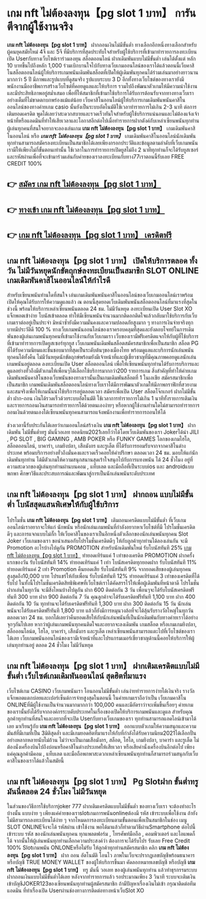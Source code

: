 # เกม nft ไม่ต้องลงทุน【pg slot 1 บาท】  การันตีจากผู้ใช้งานจริง

**เกม nft ไม่ต้องลงทุน【pg slot 1 บาท】** ฝากถอนเงินไม่มีขั้นต่ำ  ทางเลือกอีกหนึ่งทางเลือกสำหรับผู้คนยุคสมัยใหม่ 4จี และ 5จี ที่มีบริการที่สุดประทับใจสำหรับผู้ใช้บริการที่เข้ามาทำรายการลงทะเบียนเปิด Userกับทางเว็บไซต์เราร่วมลงทุน สล็อตออนไลน์ ฝากเดิมพันแบบไม่มีขั้นต่ำ เล่นได้ตั้งแต่ หลัก 10 บาทขึ้นไปถึงหลัก 1,000 ร่วมเบิกบานใจไปกับทางเว็บเกมออนไลน์ของเราได้แล้วตอนนี้เว็บคาสิโนสล็อตออนไลน์ผู้ให้บริการเกมพนันเดิมพันสล็อตที่เปิดให้ผู้เดิมพันทุกคนได้ร่วมเล่นมาอย่างยาวนานมากกว่า 5 ปี มีภาพและรูปแบบที่ดูสมจริง รูปแบบระบบ 3 D
อีกทั้งทางเว็บไซต์ของทางเรายังมี พนักงานมืออาชีพการสร้างเว็บไซต์ที่คอยดูแลและให้บริการ  รวมไปถึงพัฒนาตัวเกมให้มีความน่าใช้งานและมีประสิทธิภาพอยู่สม่ำเสมอ เพื่อที่ให้สมาชิกที่เข้ามาใช้บริการได้รับการต้อนรับจากทางทางเว็บเราอย่างเต็มที่ไม่ขาดตกบกพร่องแม้แต่น้อย เว็บคาสิโนออนไลน์ผู้ให้บริการเกมเดิมพันพนันคาสิโนออนไลน์ของทางค่ายเกม casio นั้นยังเป็นระบบอัตโนมัติใช้เวลาทำรายการไม่เกิน 2-3 นาที ต่อการเติมยอดเครดิต พูดได้เลยว่าสะดวกสบายและรวดเร็วทันใจสำหรับผู้ใช้บริการแน่นอนและไม่ต้องแจ้งเจ้าหน้าที่หรือแอดมินที่ทำให้เสียเวลาและโอกาสอีกต่อไปเมื่อทำรายการฝากตังค์กับเหล่าเซียนพนันทุกท่าน
ผู้เล่นทุกคนที่สนใจอยากจะลองเล่นเกม **เกม nft ไม่ต้องลงทุน【pg slot 1 บาท】** เกมเดิมพันคาสิโนออนไลน์ หรือ ***เกม nft ไม่ต้องลงทุน【pg slot 1 บาท】*** เกมเดิมพันคาสิโนออนไลน์นักเดิมพันทุกท่านสามารถสมัครลงทะเบียนเป็นสมาชิกได้เลยเพียงกรอกประวัติและข้อมูลตามลำดับที่เว็บเกมพนันเรามีให้เพียงไม่กี่ขั้นตอนเท่านั้น ใช้เวลาในการทำรายการเปิดยูสไม่ถึง 2 นาทีทุกท่านก็จะได้รับยูสเซอร์และรหัสผ่านเพื่อที่จะเข้ามาร่วมเล่นกับค่ายของเราลงทะเบียนกับทาง77เราตอนนี้รับเลย FREE CREDIT 100%

## 👉 [สมัคร เกม nft ไม่ต้องลงทุน【pg slot 1 บาท】](https://archa888.com/)
## 👉 [ทางเข้า เกม nft ไม่ต้องลงทุน【pg slot 1 บาท】](https://archa888.com/)
## 👉 [เกม nft ไม่ต้องลงทุน【pg slot 1 บาท】 เครดิตฟรี](https://archa888.com/)

## เกม nft ไม่ต้องลงทุน【pg slot 1 บาท】 เปิดให้บริการตลอด ทั้งวัน ไม่มีวันหยุดนักขัตฤกษ์ลงทะเบียนเป็นสมาชิก SLOT ONLINE เกมเดิมพันคาสิโนออนไลน์ให้กำไรดี

สำหรับเซียนพนันท่านใดที่สนใจ เล่นเกมเดิมพันพนันคาสิโนออนไลน์ของเว็บเกมออนไลน์เราพร้อมเปิดให้คุณได้รับการให้ความดูแลแล้ว ณ ตอนนี้สุดยอดเว็บเดิมพันพนันสล็อตออนไลน์ที่มาแรงที่สุดในช่วงนี้ พร้อมให้บริการเหล่าเซียนพนันตลอด 24 ชม. ไม่มีวันหยุด ลงทะเบียนเปิด User Slot XO แจ็กพอตเข้าง่าย โบนัสเข้าตลอด ทำให้มีเซียนพนันจำนวนมากติดอกติดใจแล้วกลับมาใช้บริการกับเว็บเกมเราต่ออยู่เป็นประจำ มิหนำซ้ำยังมีความมั่นคงและความปลอดภัยสูงมาก ๆ ทางการเงินจ่ายจริงทุกบาทมีประวัติดี 100 % ทางเว็บเกมพนันออนไลน์ของเราครอบคลุมที่สุดและยังตอบโจทย์ในการเดิมพันของผู้เล่นเกมพนันทุกคนที่เข้ามาใช้งานกับเว็บเกมเรา
เว็บของเรามีฟรีเครดิตแจกให้กับผู้ที่ใช้บริการที่เข้ามาทำรายการเปิดยูสเซอร์ทุกยูส เว็บเกมพนันเดิมพันสล็อตสมัครสมาชิกเพื่อเป็นสมาชิก สล็อต PG ที่ได้รับความนิยมและชื่นชอบมากที่สุดเป็นระดับต้นๆของเมืองไทย พร้อมดูแลและบริการนักเล่นพนันทุกคนได้ทั้งคืน ไม่มีวันหยุดนักขัตฤกษ์พร้อมยังมีเจ้าหน้าที่และผู้เชี่ยวชาญที่มีคุณภาพคอยดูแลนักเล่นเกมพนันอยู่ตลอด ลงทะเบียนเปิด User สล็อตออนไลน์ เพื่อให้เซียนพนันทุกท่านได้รับการบริการและดูแลอย่างทั่วถึงมีตัวเกมให้เพื่อนๆได้เลือกใช้บริการมากกว่า200 รายการเกม
สิ่งสำคัญที่ทำให้ค่ายเกมเดิมพันพนันคาสิโนของเว็บพนันของทางเรานั้นเป็นเกมเดิมพันสล็อตที่ 1 ในเอเชีย สมัครสมาชิกเพื่อเป็นสมาชิก  เกมพนันเดิมพันสล็อตออนไลน์ทางเว็บเราได้มีการพัฒนาตัวเกมให้มีภาพกราฟิกที่สวยงามและสมจริงเพื่อให้เกมนั้นน่าใช้บริการอยู่ตลอดเวลา สมัครเพื่อเปิด User สล็อตโจ๊กเกอร์ ฝากไม่มีขั้นต่ำ ฝาก-ถอน เงินได้รวดเร็วด้วยระบบอัตโนมัติ ใช้เวลาการทำรายการไม่เกิน 1 นาทีทั้งรายการเติมเงินและรายการถอนเงินสามารถทำรายการได้ด้วยตนเองง่ายๆ หรือหากผู้ใช้งานท่านใดไม่สามารถทำรายการถอนเงินด้วยตนเองได้เซียนพนันทุกคนสามารถแจ้งพนักงานเพื่อทำรายการถอนให้ได้

ช่วงเวลานี้รับประกันได้เลยว่าเกมออนไลน์สร้างเงิน **เกม nft ไม่ต้องลงทุน【pg slot 1 บาท】** ฝากเดิมพัน ไม่มีขั้นต่ำทรู มันนี่วอเลท ยอดนิยม2021เลยก็ว่าได้โดยเว็บเดิมพันของเรา Jokerได้นำ  JILI , PG SLOT , BIG GAMING , AMB POKER หรือ FUNKY GAMES โลกของเกมไฮโล, สล็อตออนไลน์, บาคาร่า, เกมยิงปลา, เสือมังกร และรูเล็ต ที่ได้รับการยอมรับจากจากคาสิโนต่างประเทศ พร้อมบริการอย่างทั่วถึงมั่นคงและรวดเร็วคอยให้คำปรึกษา ตลอดเวลา 24 ชม. มอบให้แก่นักเดิมพันทุกท่าน ได้มีตัวเกมให้ความสนุกสนานสุดเร้าใจสนุกไปกับการแทงพนัน ได้ 24 ชั่วโมง อยู่ที่ความสะดวกของผู้เล่นทุกท่านผ่านบนคอม , แท็บเลต และมือถือที่เป็นระบบios และ androidแบบพกพา ศึกษาวิธีและประสบการณ์และพัฒนาสู่การเป็นนักเล่นพนันระดับประเทศ

## เกม nft ไม่ต้องลงทุน【pg slot 1 บาท】 ฝากถอน แบบไม่มีขั้นต่ำ โบนัสสุดแสนพิเศษให้กับผู้ใช้บริการ

โปรโมชั่น **เกม nft ไม่ต้องลงทุน【pg slot 1 บาท】** เติมถอนเครดิตแบบไม่มีขั้นต่ำ ที่เว็บเกมออนไลน์เราอยากจะให้แก่  นักพนัน หรือนักเล่นเกมพนันที่กำลังอยากหาเว็บไซต์ที่มี โปรโมชั่นเครดิตดีๆ และการแจกแบบไม่กั๊ก ให้เว็บคาสิโนของเราเป็นอีกหนึ่งตัวเลือกของนักเล่นพนันทุกคน Slot Joker เว็บเกมของเรา ขอนำเสนอกับโปรโมชั่นเครดิตดีๆ ให้กับลูกค้าทุกท่านได้ลองเล่นกัน จะมี Promotion อะไรบ้างไปดูกัน
 PROMOTION สำหรับนักเดิมพันใหม่ รับโบนัสทันที 25% [เกม nft ไม่ต้องลงทุน【pg slot 1 บาท】](https://archa888.com/) ทำยอดเทิร์นแค่ 1 เท่าของเครดิต
 PROMOTION ฝากครั้งแรกของวัน รับโบนัสทันที 14% ทำยอดเทิร์นแค่ 1 เท่า
โบนัสเครดิตทุกยอดฝาก รับโบนัสทันที 11% ทำยอดเทิร์นแค่ 2 เท่า
 Promotion คืนยอดเสีย รับโบนัสทันที 9% จากยอดเสียของผู้เล่นทุกคน สูงสุดถึง10,000 บาท
โปรแชร์ให้กับเพื่อน รับโบนัสทันที 12% ทำยอดเทิร์นแค่ 3 เท่าของเครดิตที่ได้รับไป
ในทั้งนี้โปรโมชั่นเครดิตสิทธิพิเศษที่เว็บไซต์เราได้คัดสรรไว้ให้เพื่อผู้เดิมพันที่หน้าตาดี โปรโมชั่นฝากเล่นในทุกวัน จะมีสิ่งไหนบ้างไปดูกัน
ฝาก 600 ติดต่อกัน 3 วัน เพื่อนๆจะได้รับโบนัสเครดิตฟรีทันที 300 บาท
ฝาก 900 ติดต่อกัน 7 วัน คุณลูกค้าจะได้รับเครดิตฟรีทันที 1,100 บาท
ฝาก 400 ติดต่อกัน 10 วัน ทุกท่านจะได้รับเครดิตฟรีทันที 1,300 บาท
ฝาก 300 ติดต่อกัน 15 วัน นักเล่นพนันจะได้รับเครดิตฟรีทันที 1,800 บาท
แล้วก็ยังมีการหมุนวงล้อที่จะได้ลุ้นรับรางวัลใหญ่ในทุกวัน ตลอดเวลา 24 ชม. บอกได้เลยว่าคืนยอดเสียให้กับนักเล่นพนันที่เป็นนักเดิมพันกับทางค่ายเราได้อย่างจุกๆกันไปเลย หากว่าผู้เล่นเกมพนันทุกคนติดใจและอยากจะลงเดิมพัน เกมสล็อต หรือเกมเกมยิงปลา, สล็อออนไลน์ต, ไฮโล, บาคาร่า, เสือมังกร และรูเล็ต เหล่าเซียนพนันสามารถแตะไปที่เว็บไซต์ของเราได้เลย เว็บเกมพนันออนไลน์ของเรามีเจ้าหน้าที่และโปรแกรมเมอร์เชี่ยวชาญด้านนี้คอยให้บริการให้ผู้เล่นทุกท่านอยู่ ตลอด 24 ชั่วโมง ไม่มีวันหยุด

## เกม nft ไม่ต้องลงทุน【pg slot 1 บาท】 ฝากเติมเครดิตแบบไม่มีขั้นต่ำ  เว็บไซต์เกมเดิมพันออนไลน์ สุดฮิตที่มาแรง

เว็บไซต์เกม CASINO เว็บเกมพนันเรา โอนถอนไม่มีขั้นต่ำ เล่นง่ายทำรายการง่ายได้เงินจริง รางวัลแจ็กพอตแตกบ่อยและเปอร์เซ็นต์การจ่ายสูงสุดในตอนนี้ ในค่ายเกมเราถือว่าเป็น เว็บเกมคาสิโน ONLINEที่มีผู้ใช้งานเป็นจำนวนมากมากกว่า 100,000 คนและมีอัตราว่าจะเพิ่มขึ้นเรื่อยๆ ค่ายเกมของเรานั้นยังได้รับจากองค์กรระบดับประเทศในเรื่องของเปิดให้บริการเกมพนันและดูแล สำหรับคุณลูกค้าทุกท่านที่สนใจและอยากที่จะเปิด Userกับทางเว็บเกมของเรา ทุกท่านสามารถแอดไลน์เข้ามาได้เลย
	มาเรียนรู้กับ **เกม nft ไม่ต้องลงทุน【pg slot 1 บาท】** ออกแบบตัวเกมให้ความสนุกและความมันส์ที่มีเกมที่เป็น 3มิติสุดล้ำ และมีเกมยอดฮิตที่มาแรงให้กับที่กำลังได้รับความนิยม2021ได้เลือกปั่นอย่างหลากหลายนับไม่ถ้วน  ไม่ว่าจะเป็นเกมเสือมังกร, สล็อต, ไฮโล, เกมยิงปลา, บาคาร่า และรูเล็ต ไม่ต้องนั่งเครื่องบินไปถึงบ่อนหรือคาสิโนต่างประเทศให้เสียเวลา หรือเสียค่านั่งเครื่องบินอีกต่อไป เพียงแค่คุณลูกค้ามีคอม , แท็บเลต และมือถือพกพาสะดวกเหล่าเซียนพนันทุกท่านก็สามารถร่วมสนุกกับเว็บคาสิโนของเราได้แล้วในสมัยนี้

## เกม nft ไม่ต้องลงทุน【pg slot 1 บาท】  Pg Slotฝาก ขั้นต่ำทรู มันนี่ตลอด 24 ชั่วโมง ไม่มีวันหยุด

ในส่วนของวิธีการใช้บริการjoker 777 ฝากเติมเครดิตแบบไม่มีขั้นต่ำ ของทางเว็บเรา จะต้องทำอะไรบ้างนั้น แบบง่าย ๆ เพียงแค่ค่ายของเราslotเกมการพนันonlineต้องมี รหัส เข้าระบบเพื่อใช้งาน ถ้ายังไม่มีสามารถลงทะเบียนได้ง่าย ๆ จากโหมดการลงทะเบียนตามขั้นตอนเพื่อเป็นสมาชิกในช่อง เมนู SLOT ONLINEจึงจะได้ รหัสผ่าน เข้าใช้งาน พอได้มาแล้วก็ทำตามวิธีผ่านSmartphone ต่อไปนี้
เข้าระบบ รหัส  ของนักเล่นพนันทุกคน ทุกแพลตฟอร์ม , โทรศัพท์มือถือ , คอมพิวเตอร์ และไอแพดก็ได้
จากนั้นให้ผู้เล่นพนันทุกท่านเลือกความประสงค์ว่า ต้องการจะได้รับโปร รับเลย Free Credit 100% Slotเกมพนัน ONLONEหรือไม่รับ
ให้ลูกค้าทุกท่านสมัครสมาชิก คลิก **เกม nft ไม่ต้องลงทุน【pg slot 1 บาท】** ฝาก ถอน  อัตโนมัติ โอนไว ภาพในเว็บจะปรากฏเลขบัญชีพร้อมธนาคาร หรือบัญชี TRUE MONEY WALLET ของผู้ให้บริการขึ้นมา
คัดลอกหมายเลขบัญชี หรือบัญชี **เกม nft ไม่ต้องลงทุน【pg slot 1 บาท】** ทรู มันนี่ วอเลท ของผู้เล่นพนันทุกท่าน แล้วทำธุรกรรมระบบฝากถอนเงินแบบไม่มีขั้นต่ำได้เลย
หลังจากทำรายการแล้ว รอประมาณเพียง 3 วินาที ระบบจะเติมเงินเข้าบัญชีJOKER123ของเซียนพนันทุกท่านผู้สมัครสมาชิก
ถ้ามีปัญหาเรื่องเงินไม่เข้า กรุณาติดต่อทีมแอดมิน ที่ทำเรื่องเปิด Userผ่านช่องทางการติดต่อทางหน้าเว็บSlot XO


